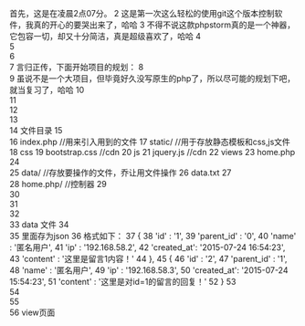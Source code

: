首先，这是在凌晨2点07分。
2	这是第一次这么轻松的使用git这个版本控制软件，我真的开心的要哭出来了，哈哈
3	不得不说这款phpstorm真的是一个神器，它包容一切，却又十分简洁，真是超级喜欢了，哈哈
4	
5	
6	
7	言归正传，下面开始项目的规划：
8	
9	虽说不是一个大项目，但毕竟好久没写原生的php了，所以尽可能的规划下吧，就当复习了，哈哈
10	
11	
12	
13	
14	文件目录
15	
16	index.php           //用来引入用到的文件
17	static/             //用于存放静态模板和css,js文件
18	    css
19	        bootstrap.css   //cdn
20	    js
21	        jquery.js       //cdn
22	    views
23	        home.php
24	
25	data/               //存放要操作的文件，乔让用文件操作
26	    data.txt
27	
28	home.php/           //控制器
29	
30	
31	
32	
33	data 文件
34	
35	里面存为json
36	  格式如下：
37	            {
38	                'id'        :   '1',
39	                'parent_id' :   '0',
40	                'name'      :   '匿名用户',
41	                'ip'        :   '192.168.58.2',
42	                'created_at':   '2015-07-24 16:54:23',
43	                'content'   :   '这里是留言1内容！'
44	            },
45	            {
46	                'id'        :   '2',
47	                'parent_id' :   '1',
48	                'name'      :   '匿名用户',
49	                'ip'        :   '192.168.58.3',
50	                'created_at':   '2015-07-24 15:54:23',
51	                'content'   :   '这里是对id=1的留言的回复！'
52	            }
53	
54	
55	
56	view页面